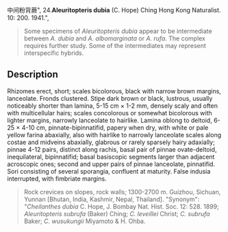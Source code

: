 中间粉背蕨",
24.**Aleuritopteris dubia** (C. Hope) Ching Hong Kong Naturalist. 10: 200. 1941.",

> Some specimens of *Aleuritopteris dubia* appear to be intermediate between *A. dubia* and *A. albomarginata* or *A. rufa*. The complex requires further study. Some of the intermediates may represent interspecific hybrids.

## Description
Rhizomes erect, short; scales bicolorous, black with narrow brown margins, lanceolate. Fronds clustered. Stipe dark brown or black, lustrous, usually noticeably shorter than lamina, 5-15 cm × 1-2 mm, densely scaly and often with multicellular hairs; scales concolorous or somewhat bicolorous with lighter margins, narrowly lanceolate to hairlike. Lamina oblong to deltoid, 6-25 × 4-10 cm, pinnate-bipinnatifid, papery when dry, with white or pale yellow farina abaxially, also with hairlike to narrowly lanceolate scales along costae and midveins abaxially, glabrous or rarely sparsely hairy adaxially; pinnae 4-12 pairs, distinct along rachis, basal pair of pinnae ovate-deltoid, inequilateral, bipinnatifid; basal basiscopic segments larger than adjacent acroscopic ones; second and upper pairs of pinnae lanceolate, pinnatifid. Sori consisting of several sporangia, confluent at maturity. False indusia interrupted, with fimbriate margins.

> Rock crevices on slopes, rock walls; 1300-2700 m. Guizhou, Sichuan, Yunnan [Bhutan, India, Kashmir, Nepal, Thailand].
  "Synonym": "*Cheilanthes dubia* C. Hope, J. Bombay Nat. Hist. Soc. 12: 528. 1899; *Aleuritopteris subrufa* (Baker) Ching; *C. leveillei* Christ; *C. subrufa* Baker; *C. wusukungii* Miyamoto &amp; H. Ohba.
